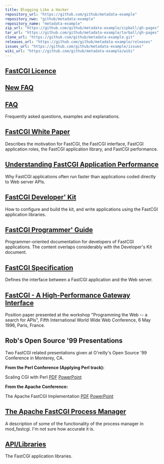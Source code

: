 ```yaml
---
title: Blogging Like a Hacker
repository_url: "https://github.com/github/metadata-example"
repository_nwo: "github/metadata-example"
repository_name: "metadata-example"
zip_url: "https://github.com/github/metadata-example/zipball/gh-pages"
tar_url: "https://github.com/github/metadata-example/tarball/gh-pages"
clone_url: "https://github.com/github/metadata-example.git"
releases_url: "https://github.com/github/metadata-example/releases"
issues_url: "https://github.com/github/metadata-example/issues"
wiki_url: "https://github.com/github/metadata-example/wiki"
---
```




## [FastCGI Licence](https://htmlpreview.github.io/?https://github.com/FastCGI-Archives/FastCGI.com/blob/master/docs/Licence%20_%20FastCGI%20-.html)

## [New FAQ](https://htmlpreview.github.io/?https://github.com/FastCGI-Archives/FastCGI.com/blob/master/docs/FAQ%20(Newer)%20_%20FastCGI%20-.html)

## [FAQ](https://htmlpreview.github.io/?https://github.com/FastCGI-Archives/FastCGI.com/blob/master/docs/FastCGI%20FAQ.html)
Frequently asked questions, examples and explanations.

## [FastCGI White Paper](https://htmlpreview.github.io/?https://github.com/FastCGI-Archives/FastCGI.com/blob/master/docs/FastCGI_%20A%20High-Performance%20Web%20Server%20Interface%20_%20FastCGI%20-.html)
Describes the motivation for FastCGI, the FastCGI interface, FastCGI application roles, the FastCGI application library, and FastCGI performance.

## [Understanding FastCGI Application Performance](https://htmlpreview.github.io/?https://github.com/FastCGI-Archives/FastCGI.com/blob/master/docs/Understanding%20FastCGI%20Application%20Performance%20_%20FastCGI%20-.html)
Why FastCGI applications often run faster than applications coded directly to Web server APIs.

## [FastCGI Developer' Kit](https://htmlpreview.github.io/?https://github.com/FastCGI-Archives/FastCGI.com/blob/master/docs/FastCGI%20Developer's%20Kit%20_%20FastCGI%20-.html)
How to configure and build the kit, and write applications using the FastCGI application libraries.

## [FastCGI Programmer' Guide](https://htmlpreview.github.io/?https://github.com/FastCGI-Archives/fcgi2/blob/master/doc/fastcgi-prog-guide/cover.htm)
Programmer-oriented documentation for developers of FastCGI applications. The content overlaps considerably with the Developer's Kit document.

## [FastCGI Specification](https://htmlpreview.github.io/?https://github.com/FastCGI-Archives/FastCGI.com/blob/master/docs/FastCGI%20Specification.html)
Defines the interface between a FastCGI application and the Web server.

## [FastCGI - A High-Performance Gateway Interface](https://htmlpreview.github.io/?https://github.com/FastCGI-Archives/FastCGI.com/blob/master/docs/FastCGI_%20A%20High-Performance%20Web%20Server%20Interface%20_%20FastCGI%20-.html)
Position paper presented at the workshop "Programming the Web -- a search for APIs", Fifth International World Wide Web Conference, 6 May 1996, Paris, France.

## Rob's Open Source '99 Presentations
Two FastCGI related presentations given at O'reilly's Open Source '99 Conference in Monterey, CA.

**From the Perl Conference (Applying Perl track):**

Scaling CGI with Perl   [PDF](https://github.com/FastCGI-Archives/FastCGI.com/raw/master/docs/FastCGI-Perl.pdf)   [PowerPoint](https://github.com/FastCGI-Archives/FastCGI.com/raw/master/docs/FastCGI-Perl.ppt)

**From the Apache Conference:**

The Apache FastCGI Implementation   [PDF](https://github.com/FastCGI-Archives/FastCGI.com/raw/master/docs/FastCGI.pdf)   [PowerPoint](https://github.com/FastCGI-Archives/FastCGI.com/raw/master/docs/FastCGI.ppt)

## [The Apache FastCGI Process Manager](https://htmlpreview.github.io/?https://github.com/FastCGI-Archives/FastCGI.com/blob/master/docs/The%20Apache%20FastCGI%20Process%20Manager%20_%20FastCGI%20-.html)
A description of some of the functionality of the process manager in mod_fastcgi. I'm not sure how accurate it is.

## [API/Libraries](https://htmlpreview.github.io/?https://github.com/FastCGI-Archives/FastCGI.com/blob/master/docs/Application%20Libraries%20_%20Development%20Kits%20_%20FastCGI%20-.html)
The FastCGI application libraries.
